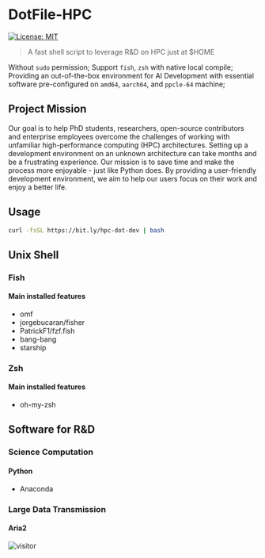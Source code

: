 # DotFile-HPC

[![License: MIT](https://img.shields.io/badge/License-MIT-yellow.svg)](https://opensource.org/licenses/MIT)

> A fast shell script to leverage R&D on HPC just at $HOME

Without `sudo` permission; Support `fish`, `zsh` with native local compile; Providing an out-of-the-box environment for AI Development with essential software pre-configured on `amd64`, `aarch64`, and `ppcle-64` machine;

## Project Mission

Our goal is to help PhD students, researchers, open-source contributors and enterprise employees overcome the challenges of working with unfamiliar high-performance computing (HPC) architectures. Setting up a development environment on an unknown architecture can take months and be a frustrating experience. Our mission is to save time and make the process more enjoyable - just like Python does. By providing a user-friendly development environment, we aim to help our users focus on their work and enjoy a better life.

## Usage

```bash
curl -fsSL https://bit.ly/hpc-dot-dev | bash
```

## Unix Shell

### Fish

#### Main installed features

- omf
- jorgebucaran/fisher
- PatrickF1/fzf.fish
- bang-bang
- starship

### Zsh

#### Main installed features

- oh-my-zsh

## Software for R&D

### Science Computation

#### Python

- Anaconda

### Large Data Transmission

#### Aria2

![visitor](https://count.getloli.com/get/@dotfile-hpc?theme=moebooru)